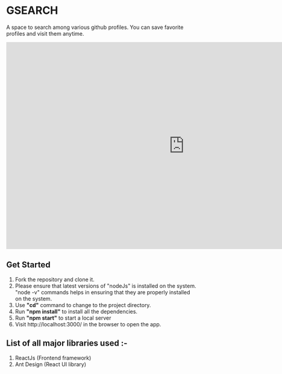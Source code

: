 # GSEARCH

A space to search among various github profiles. You can save favorite profiles and visit them anytime.

<!-- To view the functioning of the website, view https://youtu.be/5aq5Q5D9cEQ -->
<iframe width="944" height="549" src="https://www.youtube.com/embed/5aq5Q5D9cEQ" title="YouTube video player" frameborder="0" allow="accelerometer; autoplay; clipboard-write; encrypted-media; gyroscope; picture-in-picture" allowfullscreen></iframe>

## Get Started

1. Fork the repository and clone it.
2. Please ensure that latest versions of "nodeJs" is installed on the system. "node -v" commands helps in ensuring that they are properly installed on the system.
3. Use **"cd"** command to change to the project directory.
4. Run **"npm install"** to install all the dependencies.
5. Run **"npm start"** to start a local server
6. Visit http://localhost:3000/ in the browser to open the app.

## List of all major libraries used :-

1. ReactJs (Frontend framework)
2. Ant Design (React UI library)
